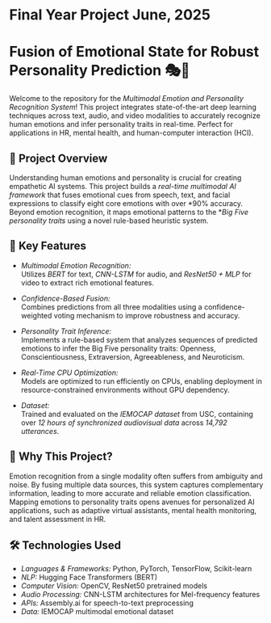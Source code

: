 # Final Year Project June, 2025 #

# Fusion of Emotional State for Robust Personality Prediction 🎭🤖

Welcome to the repository for the *Multimodal Emotion and Personality Recognition System*! This project integrates state-of-the-art deep learning techniques across text, audio, and video modalities to accurately recognize human emotions and infer personality traits in real-time. Perfect for applications in HR, mental health, and human-computer interaction (HCI).

## 🚀 Project Overview

Understanding human emotions and personality is crucial for creating empathetic AI systems. This project builds a *real-time multimodal AI framework* that fuses emotional cues from speech, text, and facial expressions to classify eight core emotions with over *90% accuracy. Beyond emotion recognition, it maps emotional patterns to the **Big Five personality traits* using a novel rule-based heuristic system.

## 🧠 Key Features

- *Multimodal Emotion Recognition:*  
  Utilizes *BERT* for text, *CNN-LSTM* for audio, and *ResNet50 + MLP* for video to extract rich emotional features.

- *Confidence-Based Fusion:*  
  Combines predictions from all three modalities using a confidence-weighted voting mechanism to improve robustness and accuracy.

- *Personality Trait Inference:*  
  Implements a rule-based system that analyzes sequences of predicted emotions to infer the Big Five personality traits: Openness, Conscientiousness, Extraversion, Agreeableness, and Neuroticism.

- *Real-Time CPU Optimization:*  
  Models are optimized to run efficiently on CPUs, enabling deployment in resource-constrained environments without GPU dependency.

- *Dataset:*  
  Trained and evaluated on the *IEMOCAP dataset* from USC, containing over *12 hours of synchronized audiovisual data* across *14,792 utterances*.

## 🎯 Why This Project?

Emotion recognition from a single modality often suffers from ambiguity and noise. By fusing multiple data sources, this system captures complementary information, leading to more accurate and reliable emotion classification. Mapping emotions to personality traits opens avenues for personalized AI applications, such as adaptive virtual assistants, mental health monitoring, and talent assessment in HR.

## 🛠 Technologies Used

- *Languages & Frameworks:* Python, PyTorch, TensorFlow, Scikit-learn  
- *NLP:* Hugging Face Transformers (BERT)  
- *Computer Vision:* OpenCV, ResNet50 pretrained models  
- *Audio Processing:* CNN-LSTM architectures for Mel-frequency features  
- *APIs:* Assembly.ai for speech-to-text preprocessing  
- *Data:* IEMOCAP multimodal emotional dataset

